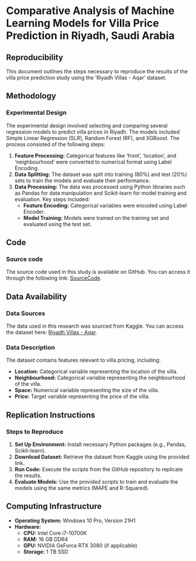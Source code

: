 # Comparative Analysis of Machine Learning Models for Villa Price Prediction in Riyadh, Saudi Arabia

## Reproducibility

This document outlines the steps necessary to reproduce the results of the villa price prediction study using the 'Riyadh Villas - Aqar' dataset.

## Methodology

### Experimental Design
The experimental design involved selecting and comparing several regression models to predict villa prices in Riyadh. The models included Simple Linear Regression (SLR), Random Forest (RF), and XGBoost. The process consisted of the following steps:

1. **Feature Processing:** Categorical features like ‘front’, ‘location’, and ‘neighbourhood’ were converted to numerical format using Label Encoding.
2. **Data Splitting:** The dataset was split into training (80%) and test (20%) sets to train the models and evaluate their performance.
3. **Data Processing:** The data was processed using Python libraries such as Pandas for data manipulation and Scikit-learn for model training and evaluation. Key steps included:
   - **Feature Encoding:** Categorical variables were encoded using Label Encoder.
   - **Model Training:** Models were trained on the training set and evaluated using the test set.

## Code

### Source code
The source code used in this study is available on GitHub. You can access it through the following link: [SourceCode](https://github.com/Alswailm/GP/blob/main/Graduadion%20Project.ipynb).

## Data Availability

### Data Sources
The data used in this research was sourced from Kaggle. You can access the dataset here: [Riyadh Villas - Aqar](https://www.kaggle.com/datasets/reemamuhammed/riyadh-villas-aqar).

### Data Description
The dataset contains features relevant to villa pricing, including:
- **Location:** Categorical variable representing the location of the villa.
- **Neighbourhood:** Categorical variable representing the neighbourhood of the villa.
- **Space:** Numerical variable representing the size of the villa.
- **Price:** Target variable representing the price of the villa.

## Replication Instructions

### Steps to Reproduce
1. **Set Up Environment:** Install necessary Python packages (e.g., Pandas, Scikit-learn).
2. **Download Dataset:** Retrieve the dataset from Kaggle using the provided link.
3. **Run Code:** Execute the scripts from the GitHub repository to replicate the results.
4. **Evaluate Models:** Use the provided scripts to train and evaluate the models using the same metrics (MAPE and R-Squared).

## Computing Infrastructure

- **Operating System:** Windows 10 Pro, Version 21H1
- **Hardware:**
  - **CPU:** Intel Core i7-10700K
  - **RAM:** 16 GB DDR4
  - **GPU:** NVIDIA GeForce RTX 3080 (if applicable)
  - **Storage:** 1 TB SSD

